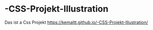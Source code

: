 # -CSS-Projekt-Illustration
Das ist a Css Projekt
https://kemaltt.github.io/-CSS-Projekt-Illustration/
